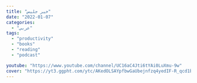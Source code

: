 ```yaml
---
title: "خير جليس"
date: "2022-01-07"
categories:
  - "عربي"
tags:
  - "productivity"
  - "books"
  - "reading"
  - "podcast"

youtube: "https://www.youtube.com/channel/UC16aC4Jti6tYAi0LuXmu-9w"
cover: "https://yt3.ggpht.com/ytc/AKedOLSAYpfbwGaUbejnfzq4yedIF-R_qcd1bJ_ODjyf=s88-c-k-c0x00ffffff-no-rj"
---
```

